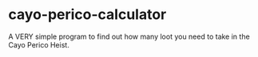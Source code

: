 # cayo-perico-calculator
A VERY simple program to find out how many loot you need to take in the Cayo Perico Heist.
